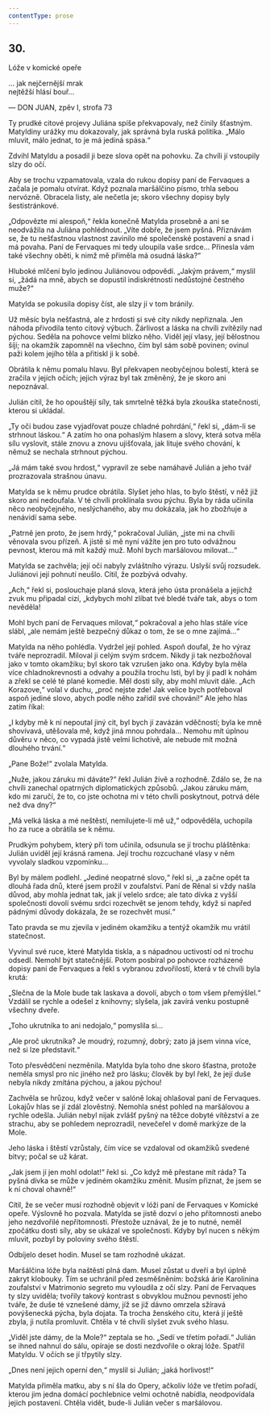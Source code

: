 ```yaml
---
contentType: prose
---
```


## 30.  
Lóže v komické opeře

… jak nejčernější mrak  
nejtěžší hlásí bouř…

— DON JUAN, zpěv I, strofa 73

Ty prudké citové projevy Juliána spíše překvapovaly, než činily šťastným. Matyldiny urážky mu dokazovaly, jak správná byla ruská politika. „Málo mluvit, málo jednat, to je má jediná spása.“

Zdvihl Matyldu a posadil ji beze slova opět na pohovku. Za chvíli jí vstoupily slzy do očí.

Aby se trochu vzpamatovala, vzala do rukou dopisy paní de Fervaques a začala je pomalu otvírat. Když poznala maršálčino písmo, trhla sebou nervózně. Obracela listy, ale nečetla je; skoro všechny dopisy byly šestistránkové.

„Odpovězte mi alespoň,“ řekla konečně Matylda prosebně a ani se neodvážila na Juliána pohlédnout. „Víte dobře, že jsem pyšná. Přiznávám se, že tu nešťastnou vlastnost zavinilo mé společenské postavení a snad i má povaha. Paní de Fervaques mi tedy uloupila vaše srdce… Přinesla vám také všechny oběti, k nimž mě přiměla má osudná láska?“

Hluboké mlčení bylo jedinou Juliánovou odpovědí. „Jakým právem,“ myslil si, „žádá na mně, abych se dopustil indiskrétnosti nedůstojné čestného muže?“

Matylda se pokusila dopisy číst, ale slzy jí v tom bránily.

Už měsíc byla nešťastná, ale z hrdosti si své city nikdy nepřiznala. Jen náhoda přivodila tento citový výbuch. Žárlivost a láska na chvíli zvítězily nad pýchou. Seděla na pohovce velmi blízko něho. Viděl její vlasy, její bělostnou šíji; na okamžik zapomněl na všechno, čím byl sám sobě povinen; ovinul paži kolem jejího těla a přitiskl ji k sobě.

Obrátila k němu pomalu hlavu. Byl překvapen neobyčejnou bolestí, která se zračila v jejích očích; jejich výraz byl tak změněný, že je skoro ani nepoznával.

Julián cítil, že ho opouštějí síly, tak smrtelně těžká byla zkouška statečnosti, kterou si ukládal.

„Ty oči budou zase vyjadřovat pouze chladné pohrdání,“ řekl si, „dám-li se strhnout láskou.“ A zatím ho ona pohaslým hlasem a slovy, která sotva měla sílu vyslovit, stále znovu a znovu ujišťovala, jak lituje svého chování, k němuž se nechala strhnout pýchou.

„Já mám také svou hrdost,“ vypravil ze sebe namáhavě Julián a jeho tvář prozrazovala strašnou únavu.

Matylda se k němu prudce obrátila. Slyšet jeho hlas, to bylo štěstí, v něž již skoro ani nedoufala. V té chvíli proklínala svou pýchu. Byla by ráda učinila něco neobyčejného, neslýchaného, aby mu dokázala, jak ho zbožňuje a nenávidí sama sebe.

„Patrně jen proto, že jsem hrdý,“ pokračoval Julián, „jste mi na chvíli věnovala svou přízeň. A jistě si mě nyní vážíte jen pro tuto odvážnou pevnost, kterou má mít každý muž. Mohl bych maršálovou milovat…“

Matylda se zachvěla; její oči nabyly zvláštního výrazu. Uslyší svůj rozsudek. Juliánovi její pohnutí neušlo. Cítil, že pozbývá odvahy.

„Ach,“ řekl si, poslouchaje planá slova, která jeho ústa pronášela a jejichž zvuk mu připadal cizí, „kdybych mohl zlíbat tvé bledé tváře tak, abys o tom nevěděla!

Mohl bych paní de Fervaques milovat,“ pokračoval a jeho hlas stále více slábl, „ale nemám ještě bezpečný důkaz o tom, že se o mne zajímá…“

Matylda na něho pohlédla. Vydržel její pohled. Aspoň doufal, že ho výraz tváře neprozradil. Miloval ji celým svým srdcem. Nikdy ji tak nezbožňoval jako v tomto okamžiku; byl skoro tak vzrušen jako ona. Kdyby byla měla více chladnokrevnosti a odvahy a použila trochu lsti, byl by jí padl k nohám a zřekl se celé té plané komedie. Měl dosti síly, aby mohl mluvit dále. „Ach Korazove,“ volal v duchu, „proč nejste zde! Jak velice bych potřeboval aspoň jediné slovo, abych podle něho zařídil své chování!“ Ale jeho hlas zatím říkal:

„I kdyby mě k ní nepoutal jiný cit, byl bych jí zavázán vděčností; byla ke mně shovívavá, utěšovala mě, když jiná mnou pohrdala… Nemohu mít úplnou důvěru v něco, co vypadá jistě velmi lichotivě, ale nebude mít možná dlouhého trvání.“

„Pane Bože!“ zvolala Matylda.

„Nuže, jakou záruku mi dáváte?“ řekl Julián živě a rozhodně. Zdálo se, že na chvíli zanechal opatrných diplomatických způsobů. „Jakou záruku mám, kdo mi zaručí, že to, co jste ochotna mi v této chvíli poskytnout, potrvá déle než dva dny?“

„Má velká láska a mé neštěstí, nemilujete-li mě už,“ odpověděla, uchopila ho za ruce a obrátila se k němu.

Prudkým pohybem, který při tom učinila, odsunula se jí trochu pláštěnka: Julián uviděl její krásná ramena. Její trochu rozcuchané vlasy v něm vyvolaly sladkou vzpomínku…

Byl by málem podlehl. „Jediné neopatrné slovo,“ řekl si, „a začne opět ta dlouhá řada dnů, které jsem prožil v zoufalství. Paní de Rênal si vždy našla důvod, aby mohla jednat tak, jak jí velelo srdce; ale tato dívka z vyšší společnosti dovolí svému srdci rozechvět se jenom tehdy, když si napřed pádnými důvody dokázala, že se rozechvět musí.“

Tato pravda se mu zjevila v jediném okamžiku a tentýž okamžik mu vrátil statečnost.

Vyvinul své ruce, které Matylda tiskla, a s nápadnou uctivostí od ní trochu odsedl. Nemohl být statečnější. Potom posbíral po pohovce rozházené dopisy paní de Fervaques a řekl s vybranou zdvořilostí, která v té chvíli byla krutá:

„Slečna de la Mole bude tak laskava a dovolí, abych o tom všem přemýšlel.“ Vzdálil se rychle a odešel z knihovny; slyšela, jak zavírá venku postupně všechny dveře.

„Toho ukrutníka to ani nedojalo,“ pomyslila si…

„Ale proč ukrutníka? Je moudrý, rozumný, dobrý; zato já jsem vinna více, než si lze představit.“

Toto přesvědčení nezměnila. Matylda byla toho dne skoro šťastna, protože neměla smysl pro nic jiného než pro lásku; člověk by byl řekl, že její duše nebyla nikdy zmítána pýchou, a jakou pýchou!

Zachvěla se hrůzou, když večer v salóně lokaj ohlašoval paní de Fervaques. Lokajův hlas se jí zdál zlověstný. Nemohla snést pohled na maršálovou a rychle odešla. Julián nebyl nijak zvlášť pyšný na těžce dobyté vítězství a ze strachu, aby se pohledem neprozradil, nevečeřel v domě markýze de la Mole.

Jeho láska i štěstí vzrůstaly, čím více se vzdaloval od okamžiků svedené bitvy; počal se už kárat.

„Jak jsem jí jen mohl odolat!“ řekl si. „Co když mě přestane mít ráda? Ta pyšná dívka se může v jediném okamžiku změnit. Musím přiznat, že jsem se k ní choval ohavně!“

Cítil, že se večer musí rozhodně objevit v lóži paní de Fervaques v Komické opeře. Výslovně ho pozvala. Matylda se jistě dozví o jeho přítomnosti anebo jeho nezdvořilé nepřítomnosti. Přestože uznával, že je to nutné, neměl zpočátku dosti síly, aby se ukázal ve společnosti. Kdyby byl nucen s někým mluvit, pozbyl by poloviny svého štěstí.

Odbíjelo deset hodin. Musel se tam rozhodně ukázat.

Maršálčina lóže byla naštěstí plná dam. Musel zůstat u dveří a byl úplně zakryt klobouky. Tím se uchránil před zesměšněním: božská árie Karolinina zoufalství v Matrimonio segreto mu vyloudila z očí slzy. Paní de Fervaques ty slzy uviděla; tvořily takový kontrast s obvyklou mužnou pevností jeho tváře, že duše té vznešené dámy, jíž se již dávno omrzela sžíravá povýšenecká pýcha, byla dojata. Ta trocha ženského citu, která jí ještě zbyla, ji nutila promluvit. Chtěla v té chvíli slyšet zvuk svého hlasu.

„Viděl jste dámy, de la Mole?“ zeptala se ho. „Sedí ve třetím pořadí.“ Julián se ihned nahnul do sálu, opíraje se dosti nezdvořile o okraj lóže. Spatřil Matyldu. V očích se jí třpytily slzy.

„Dnes není jejich operní den,“ myslil si Julián; „jaká horlivost!“

Matylda přiměla matku, aby s ní šla do Opery, ačkoliv lóže ve třetím pořadí, kterou jim jedna domácí pochlebnice velmi ochotně nabídla, neodpovídala jejich postavení. Chtěla vidět, bude-li Julián večer s maršálovou.
